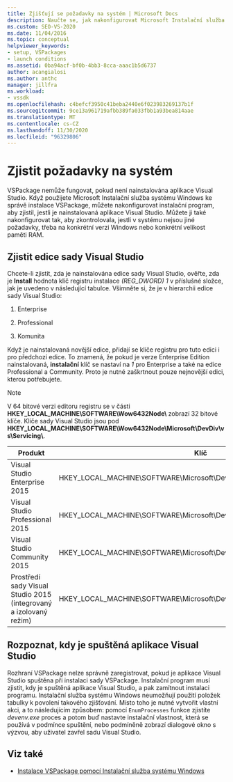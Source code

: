 ```yaml
---
title: Zjišťují se požadavky na systém | Microsoft Docs
description: Naučte se, jak nakonfigurovat Microsoft Instalační služba systému Windows pro detekci požadavků na systém, jako je třeba edice sady Visual Studio, která je nainstalovaná.
ms.custom: SEO-VS-2020
ms.date: 11/04/2016
ms.topic: conceptual
helpviewer_keywords:
- setup, VSPackages
- launch conditions
ms.assetid: 0ba94acf-bf0b-4bb3-8cca-aaac1b5d6737
author: acangialosi
ms.author: anthc
manager: jillfra
ms.workload:
- vssdk
ms.openlocfilehash: c4befcf3950c41beba2440e6f023983269137b1f
ms.sourcegitcommit: 9ce13a961719afbb389fa033fbb1a93bea814aae
ms.translationtype: MT
ms.contentlocale: cs-CZ
ms.lasthandoff: 11/30/2020
ms.locfileid: "96329806"
---
```

# <a name="detect-system-requirements"></a>Zjistit požadavky na systém
VSPackage nemůže fungovat, pokud není nainstalována aplikace Visual Studio. Když použijete Microsoft Instalační služba systému Windows ke správě instalace VSPackage, můžete nakonfigurovat instalační program, aby zjistil, jestli je nainstalovaná aplikace Visual Studio. Můžete ji také nakonfigurovat tak, aby zkontrolovala, jestli v systému nejsou jiné požadavky, třeba na konkrétní verzi Windows nebo konkrétní velikost paměti RAM.

## <a name="detect-visual-studio-editions"></a>Zjistit edice sady Visual Studio
 Chcete-li zjistit, zda je nainstalována edice sady Visual Studio, ověřte, zda je **Install** hodnota klíč registru instalace *(REG_DWORD) 1* v příslušné složce, jak je uvedeno v následující tabulce. Všimněte si, že je v hierarchii edice sady Visual Studio:

1. Enterprise

2. Professional

3. Komunita

Když je nainstalovaná novější edice, přidají se klíče registru pro tuto edici i pro předchozí edice. To znamená, že pokud je verze Enterprise Edition nainstalovaná, **instalační** klíč se nastaví na *1* pro Enterprise a také na edice Professional a Community. Proto je nutné zaškrtnout pouze nejnovější edici, kterou potřebujete.

> [!NOTE]
> V 64 bitové verzi editoru registru se v části **HKEY_LOCAL_MACHINE\SOFTWARE\Wow6432Node\\** zobrazí 32 bitové klíče. Klíče sady Visual Studio jsou pod **HKEY_LOCAL_MACHINE\SOFTWARE\Wow6432Node\Microsoft\DevDiv\vs\Servicing\\**.

|Produkt|Klíč|
|-------------|---------|
|Visual Studio Enterprise 2015|HKEY_LOCAL_MACHINE\SOFTWARE\Microsoft\DevDiv\vs\Servicing\14.0\enterprise|
|Visual Studio Professional 2015|HKEY_LOCAL_MACHINE\SOFTWARE\Microsoft\DevDiv\vs\Servicing\14.0\professional|
|Visual Studio Community 2015|HKEY_LOCAL_MACHINE\SOFTWARE\Microsoft\DevDiv\vs\Servicing\14.0\community|
|Prostředí sady Visual Studio 2015 (integrovaný a izolovaný režim)|HKEY_LOCAL_MACHINE\SOFTWARE\Microsoft\DevDiv\vs\Servicing\14.0\isoshell|

## <a name="detect-when-visual-studio-is-running"></a>Rozpoznat, kdy je spuštěná aplikace Visual Studio
 Rozhraní VSPackage nelze správně zaregistrovat, pokud je aplikace Visual Studio spuštěna při instalaci sady VSPackage. Instalační program musí zjistit, kdy je spuštěná aplikace Visual Studio, a pak zamítnout instalaci programu. Instalační služba systému Windows neumožňují použití položek tabulky k povolení takového zjišťování. Místo toho je nutné vytvořit vlastní akci, a to následujícím způsobem: pomocí `EnumProcesses` funkce zjistíte *devenv.exe* proces a potom buď nastavte instalační vlastnost, která se používá v podmínce spuštění, nebo podmíněně zobrazí dialogové okno s výzvou, aby uživatel zavřel sadu Visual Studio.

## <a name="see-also"></a>Viz také
- [Instalace VSPackage pomocí Instalační služba systému Windows](../../extensibility/internals/installing-vspackages-with-windows-installer.md)
